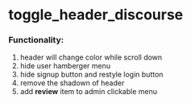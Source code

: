 # toggle_header_discourse

### Functionality: 

1. header will change color while scroll down 
2. hide user hamberger menu 
3. hide signup button and restyle login button
4. remove the shadown of header
5. add **review** item to admin clickable menu
